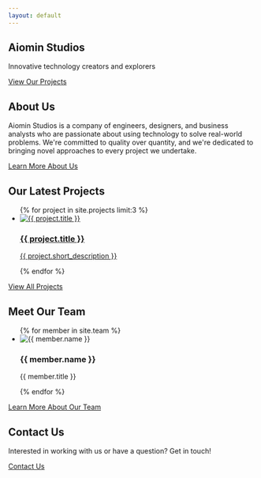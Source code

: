```yaml
---
layout: default
---
```


<section class="hero">
  <div class="hero-background"></div>
  <div class="hero-content">
    <h1>Aiomin Studios</h1>
    <p class="tagline">Innovative technology creators and explorers</p>
    <a href="#projects" class="cta-button">View Our Projects</a>
  </div>
</section>

<section id="about">
  <h2>About Us</h2>
  <p>Aiomin Studios is a company of engineers, designers, and business analysts who are passionate about using technology to solve real-world problems. We're committed to quality over quantity, and we're dedicated to bringing novel approaches to every project we undertake.</p>
  <a href="/about" class="read-more-link">Learn More About Us</a>
</section>

<section id="projects">
  <h2>Our Latest Projects</h2>
  <ul class="project-grid">
    {% for project in site.projects limit:3 %}
    <li>
      <a href="{{ project.url }}">
        <img src="{{ project.image }}" alt="{{ project.title }}" />
        <h3>{{ project.title }}</h3>
        <p>{{ project.short_description }}</p>
      </a>
    </li>
    {% endfor %}
  </ul>
  <a href="/projects" class="read-more-link">View All Projects</a>
</section>

<section id="team">
  <h2>Meet Our Team</h2>
  <ul class="team-grid">
    {% for member in site.team %}
    <li>
      <img src="{{ member.image }}" alt="{{ member.name }}" />
      <h3>{{ member.name }}</h3>
      <p>{{ member.title }}</p>
    </li>
    {% endfor %}
  </ul>
  <a href="/team" class="read-more-link">Learn More About Our Team</a>
</section>

<section id="contact">
  <h2>Contact Us</h2>
  <p>Interested in working with us or have a question? Get in touch!</p>
  <a href="/contact" class="cta-button">Contact Us</a>
</section>
